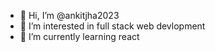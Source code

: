 - 👋 Hi, I’m @ankitjha2023
- 👀 I’m interested in full stack web devlopment
- 🌱 I’m currently learning react 


<!---
ankitjha2023/ankitjha2023 is a ✨ special ✨ repository because its `README.md` (this file) appears on your GitHub profile.
You can click the Preview link to take a look at your changes.
--->

